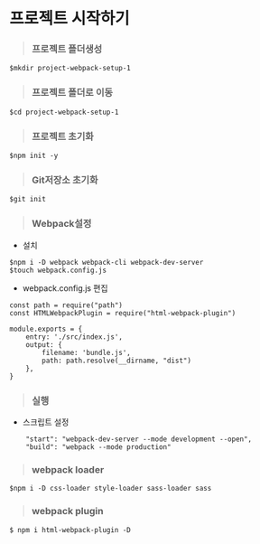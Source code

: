 # 프로젝트 시작하기

> ### 프로젝트 플더생성
```
$mkdir project-webpack-setup-1
```
> ### 프로젝트 폴더로 이동
```
$cd project-webpack-setup-1
```
> ### 프로젝트 초기화
```
$npm init -y
```
> ### Git저장소 초기화
```
$git init
```

> ### Webpack설정
- 설치
```
$npm i -D webpack webpack-cli webpack-dev-server
$touch webpack.config.js
```

- webpack.config.js 편집
```
const path = require("path")
const HTMLWebpackPlugin = require("html-webpack-plugin")

module.exports = {
    entry: './src/index.js',
    output: {
        filename: 'bundle.js',
        path: path.resolve(__dirname, "dist")
    },
}
```

> ### 실행

- 스크립트 설정
```
    "start": "webpack-dev-server --mode development --open",
    "build": "webpack --mode production"
```

> ### webpack loader
```
$npm i -D css-loader style-loader sass-loader sass
```

> ### webpack plugin 
```
$ npm i html-webpack-plugin -D
```



